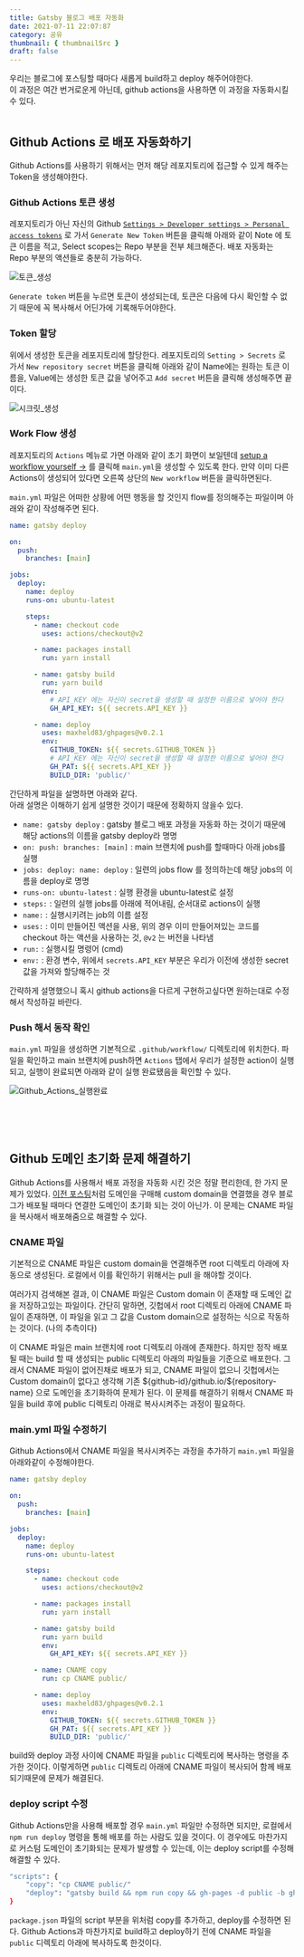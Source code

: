 ```yaml
---
title: Gatsby 블로그 배포 자동화
date: 2021-07-11 22:07:87
category: 공유
thumbnail: { thumbnailSrc }
draft: false
---
```


우리는 블로그에 포스팅할 때마다 새롭게 build하고 deploy 해주어야한다.  
이 과정은 여간 번거로운게 아닌데, github actions을 사용하면 이 과정을 자동화시킬 수 있다.
<br />
<br />

## Github Actions 로 배포 자동화하기

Github Actions를 사용하기 위해서는 먼저 해당 레포지토리에 접근할 수 있게 해주는 Token을 생성해야한다.

### Github Actions 토큰 생성

레포지토리가 아닌 자신의 Github [`Settings > Developer settings > Personal access tokens`](https://github.com/settings/tokens) 로 가서 `Generate New Token` 버튼을 클릭해 아래와 같이 Note 에 토큰 이름을 적고, Select scopes는 Repo 부분을 전부 체크해준다. 배포 자동화는 Repo 부분의 액션들로 충분히 가능하다.

![토큰_생성](./images/gatsby-blog-auto-deploy/create_access_token.png)

`Generate token` 버튼을 누르면 토큰이 생성되는데, 토큰은 다음에 다시 확인할 수 없기 때문에 꼭 복사해서 어딘가에 기록해두어야한다.

### Token 할당

위에서 생성한 토큰을 레포지토리에 할당한다. 레포지토리의 `Setting > Secrets` 로 가서 `New repository secret` 버튼을 클릭해 아래와 같이 Name에는 원하는 토큰 이름을, Value에는 생성한 토큰 값을 넣어주고 `Add secret` 버튼을 클릭해 생성해주면 끝이다.

![시크릿_생성](./images/gatsby-blog-auto-deploy/create_secret.png)

### Work Flow 생성

레포지토리의 `Actions` 메뉴로 가면 아래와 같이 초기 화면이 보일텐데 <u>setup a workflow yourself →</u> 를 클릭해 `main.yml`을 생성할 수 있도록 한다. 만약 이미 다른 Actions이 생성되어 있다면 오른쪽 상단의 `New workflow` 버튼을 클릭하면된다.

`main.yml` 파일은 어떠한 상황에 어떤 행동을 할 것인지 flow를 정의해주는 파일이며 아래와 같이 작성해주면 된다.

```yaml
name: gatsby deploy

on:
  push:
    branches: [main]

jobs:
  deploy:
    name: deploy
    runs-on: ubuntu-latest

    steps:
      - name: checkout code
        uses: actions/checkout@v2

      - name: packages install
        run: yarn install

      - name: gatsby build
        run: yarn build
        env:
          # API_KEY 에는 자신이 secret을 생성할 때 설정한 이름으로 넣어야 한다
          GH_API_KEY: ${{ secrets.API_KEY }}

      - name: deploy
        uses: maxheld83/ghpages@v0.2.1
        env:
          GITHUB_TOKEN: ${{ secrets.GITHUB_TOKEN }}
          # API_KEY 에는 자신이 secret을 생성할 때 설정한 이름으로 넣어야 한다
          GH_PAT: ${{ secrets.API_KEY }}
          BUILD_DIR: 'public/'
```

간단하게 파일을 설명하면 아래와 같다.  
아래 설명은 이해하기 쉽게 설명한 것이기 때문에 정확하지 않을수 있다.

- `name: gatsby deploy` : gatsby 블로그 배포 과정을 자동화 하는 것이기 때문에 해당 actions의 이름을 gatsby deploy라 명명
- `on: push: branches: [main]` : main 브랜치에 push를 할때마다 아래 jobs를 실행
- `jobs: deploy: name: deploy` : 일련의 jobs flow 를 정의하는데 해당 jobs의 이름을 deploy로 명명
- `runs-on: ubuntu-latest` : 실행 환경을 ubuntu-latest로 설정
- `steps:` : 일련의 실행 jobs를 아래에 적어내림, 순서대로 actions이 실행
- `name:` : 실행시키려는 job의 이름 설정
- `uses:` : 이미 만들어진 액션을 사용, 위의 경우 이미 만들어져있는 코드를 checkout 하는 액션을 사용하는 것, `@v2` 는 버전을 나타냄
- `run:` : 실행시킬 명령어 (cmd)
- `env:` : 환경 변수, 위에서 `secrets.API_KEY` 부분은 우리가 이전에 생성한 secret 값을 가져와 할당해주는 것

간략하게 설명했으니 혹시 github actions을 다르게 구현하고싶다면 원하는대로 수정해서 작성하길 바란다.

### Push 해서 동작 확인

`main.yml` 파일을 생성하면 기본적으로 `.github/workflow/` 디렉토리에 위치한다. 파일을 확인하고 main 브랜치에 push하면 `Actions` 탭에서 우리가 설정한 action이 실행되고, 실행이 완료되면 아래와 같이 실행 완료됐음을 확인할 수 있다.

![Github_Actions_실행완료](./images/gatsby-blog-auto-deploy/complete_github_actions.png)

<br />
<br />
<br />

## Github 도메인 초기화 문제 해결하기

Github Actions를 사용해서 배포 과정을 자동화 시킨 것은 정말 편리한데, 한 가지 문제가 있었다. [이전 포스팅](https://dailyco.tech/share/gatsby-blog-domain/)처럼 도메인을 구매해 custom domain을 연결했을 경우 블로그가 배포될 때마다 연결한 도메인이 초기화 되는 것이 아닌가. 이 문제는 CNAME 파일을 복사해서 배포해줌으로 해결할 수 있다.

### CNAME 파일

기본적으로 CNAME 파일은 custom domain을 연결해주면 root 디렉토리 아래에 자동으로 생성된다. 로컬에서 이를 확인하기 위해서는 pull 을 해야할 것이다.

여러가지 검색해본 결과, 이 CNAME 파일은 Custom domain 이 존재할 때 도메인 값을 저장하고있는 파일이다. 간단히 말하면, 깃헙에서 root 디렉토리 아래에 CNAME 파일이 존재하면, 이 파일을 읽고 그 값을 Custom domain으로 설정하는 식으로 작동하는 것이다. (나의 추측이다)

이 CNAME 파일은 main 브랜치에 root 디렉토리 아래에 존재한다. 하지만 정작 배포될 때는 build 할 때 생성되는 public 디렉토리 아래의 파일들을 기준으로 배포한다. 그래서 CNAME 파일이 없어진채로 배포가 되고, CNAME 파일이 없으니 깃헙에서는 Custom domain이 없다고 생각해 기존 \${github-id}/github.io/\${repository-name} 으로 도메인을 초기화하여 문제가 된다. 이 문제를 해결하기 위해서 CNAME 파일을 build 후에 public 디렉토리 아래로 복사시켜주는 과정이 필요하다.

### main.yml 파일 수정하기

Github Actions에서 CNAME 파일을 복사시켜주는 과정을 추가하기 `main.yml` 파일을 아래와같이 수정해야한다.

```yaml
name: gatsby deploy

on:
  push:
    branches: [main]

jobs:
  deploy:
    name: deploy
    runs-on: ubuntu-latest

    steps:
      - name: checkout code
        uses: actions/checkout@v2

      - name: packages install
        run: yarn install

      - name: gatsby build
        run: yarn build
        env:
          GH_API_KEY: ${{ secrets.API_KEY }}

	  - name: CNAME copy
        run: cp CNAME public/

      - name: deploy
        uses: maxheld83/ghpages@v0.2.1
        env:
          GITHUB_TOKEN: ${{ secrets.GITHUB_TOKEN }}
          GH_PAT: ${{ secrets.API_KEY }}
          BUILD_DIR: 'public/'
```

build와 deploy 과정 사이에 CNAME 파일을 `public` 디렉토리에 복사하는 명령을 추가한 것이다. 이렇게하면 `public` 디렉토리 아래에 CNAME 파일이 복사되어 함께 배포되기때문에 문제가 해결된다.

### deploy script 수정

Github Actions만을 사용해 배포할 경우 `main.yml` 파일만 수정하면 되지만, 로컬에서 `npm run deploy` 명령을 통해 배포를 하는 사람도 있을 것이다. 이 경우에도 마찬가지로 커스텀 도메인이 초기화되는 문제가 발생할 수 있는데, 이는 deploy script를 수정해 해결할 수 있다.

```sh
"scripts": {
	"copy": "cp CNAME public/"
	"deploy": "gatsby build && npm run copy && gh-pages -d public -b gh-pages"
}
```

`package.json` 파일의 script 부분을 위처럼 copy를 추가하고, deploy를 수정하면 된다. Github Actions과 마찬가지로 build하고 deploy하기 전에 CNAME 파일을 `public` 디렉토리 아래에 복사하도록 한것이다.
